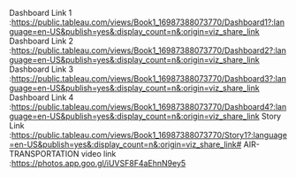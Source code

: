 Dashboard Link 1 :https://public.tableau.com/views/Book1_16987388073770/Dashboard1?:language=en-US&publish=yes&:display_count=n&:origin=viz_share_link
Dashboard Link 2 :https://public.tableau.com/views/Book1_16987388073770/Dashboard2?:language=en-US&publish=yes&:display_count=n&:origin=viz_share_link
Dashboard Link 3 :https://public.tableau.com/views/Book1_16987388073770/Dashboard3?:language=en-US&publish=yes&:display_count=n&:origin=viz_share_link
Dashboard Link 4 :https://public.tableau.com/views/Book1_16987388073770/Dashboard4?:language=en-US&publish=yes&:display_count=n&:origin=viz_share_link
Story Link :https://public.tableau.com/views/Book1_16987388073770/Story1?:language=en-US&publish=yes&:display_count=n&:origin=viz_share_link# AIR-TRANSPORTATION
video link :https://photos.app.goo.gl/iUVSF8F4aEhnN9ey5
